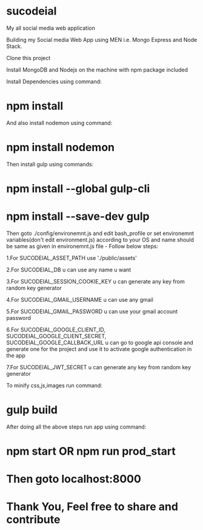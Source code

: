 # sucodeial
My all social media web application

Building my Social media Web App using MEN i.e. Mongo Express and Node Stack.

<p> Clone this project </p>

<p> Install MongoDB and Nodejs on the machine with npm package included </p> 

<p> Install Dependencies using command: </p>
<h1> npm install </h1>
<p> And also install nodemon using command: </p>
<h1> npm install nodemon </h1>

<p> Then install gulp using commands: </p>
<h1> npm install --global gulp-cli </h1>
<h1> npm install --save-dev gulp </h1>

<p> Then goto ./config/environemnt.js and edit bash_profile or set environemnt variables(don't edit environment.js) according to your OS and name should be same as given in environemnt.js file - Follow below steps: </p>

<p> 1.For SUCODEIAL_ASSET_PATH use './public/assets' </p>
<p> 2.For SUCODEIAL_DB u can use any name u want </p>
<p> 3.For SUCODEIAL_SESSION_COOKIE_KEY u can generate any key from random key generator </p>
<p> 4.For SUCODEIAL_GMAIL_USERNAME u can use any gmail </p>
<p> 5.For SUCODEIAL_GMAIL_PASSWORD u can use your gmail account password </p>
<p> 6.For SUCODEIAL_GOOGLE_CLIENT_ID, SUCODEIAL_GOOGLE_CLIENT_SECRET, SUCODEIAL_GOOGLE_CALLBACK_URL u can go to google api console and generate one for the project and use it to activate google authentication in the app </p>
<p> 7.For SUCODEIAL_JWT_SECRET u can generate any key from random key generator </p>

<p> To minify css,js,images run command: </p>
<h1> gulp build </h1>

<p> After doing all the above steps run app using command: </p>
<h1> npm start OR npm run prod_start </h1>
<h1> Then goto localhost:8000 </h1>

<h1> Thank You, Feel free to share and contribute </h1>
 

